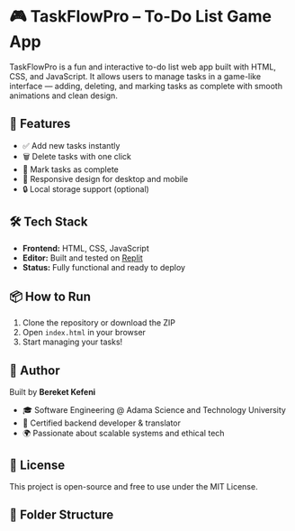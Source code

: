 # 🎮 TaskFlowPro – To-Do List Game App

TaskFlowPro is a fun and interactive to-do list web app built with HTML, CSS, and JavaScript. It allows users to manage tasks in a game-like interface — adding, deleting, and marking tasks as complete with smooth animations and clean design.

## 🚀 Features

- ✅ Add new tasks instantly  
- 🗑️ Delete tasks with one click  
- 🎯 Mark tasks as complete  
- 🎨 Responsive design for desktop and mobile  
- 🔒 Local storage support (optional)

## 🛠️ Tech Stack

- **Frontend:** HTML, CSS, JavaScript  
- **Editor:** Built and tested on [Replit](https://replit.com)  
- **Status:** Fully functional and ready to deploy

## 📦 How to Run

1. Clone the repository or download the ZIP  
2. Open `index.html` in your browser  
3. Start managing your tasks!

## 🧠 Author

Built by **Bereket Kefeni**  
- 🎓 Software Engineering @ Adama Science and Technology University  
- 🧠 Certified backend developer & translator  
- 🌍 Passionate about scalable systems and ethical tech

## 📜 License

This project is open-source and free to use under the MIT License.

## 📁 Folder Structure

